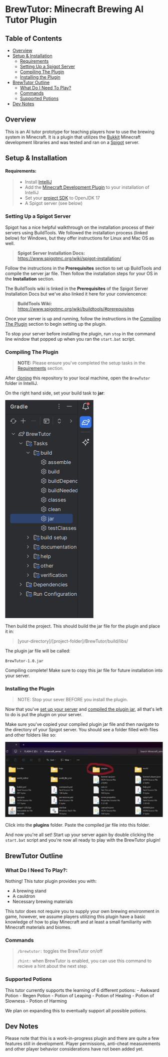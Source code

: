 # BrewTutor: Minecraft Brewing AI Tutor Plugin

## Table of Contents
  - [Overview](#overview)
  - [Setup & Installation](#setup--installation)
    - [Requirements](#requirements)
    - [Setting Up a Spigot Server](#setting-up-a-spigot-server)
    - [Compiling The Plugin](#compiling-the-plugin)
    - [Installing the Plugin](#installing-the-plugin)
  - [BrewTutor Outline](#brewtutor-outline)
    - [What Do I Need To Play?](#what-do-i-need-to-play)
    - [Commands](#commands)
    - [Supported Potions](#supported-potions)
  - [Dev Notes](#dev-notes)

## Overview
This is an AI tutor prototype for teaching players how to use the brewing system in Minecraft. It is a plugin that utilizes the [Bukkit](https://dev.bukkit.org/) Minecraft development libraries and was tested and ran on a [Spigot](https://www.spigotmc.org/) server.


## Setup & Installation

#### Requirements:
> - Install [IntelliJ](https://www.jetbrains.com/idea/)
> - Add the [Minecraft Development Plugin](https://plugins.jetbrains.com/plugin/8327-minecraft-development/versions#tabs) to your installation of IntelliJ
> - Set your [project SDK](https://www.jetbrains.com/help/idea/sdk.html#change-project-sdk) to OpenJDK 17 
> - A Spigot server (see below)


### Setting Up a Spigot Server
Spigot has a nice helpful walkthrough on the installation process of their servers using BuildTools. We followed the installation process (linked below) for Windows, but they offer instructions for Linux and Mac OS as well. 

> **Spigot Server Installation Docs:** https://www.spigotmc.org/wiki/spigot-installation/ 

Follow the instructions in the **Prerequisites** section to set up BuildTools and compile the server jar file. Then follow the installation steps for your OS in the **Installation** section. 

The BuildTools wiki is linked in the **Prerequisites** of the Spigot Server Installation Docs but we've also linked it here for your conviencence:

> **BuildTools Wiki:** https://www.spigotmc.org/wiki/buildtools/#prerequisites 

Once your server is up and running, follow the instructions in the [Compiling The Plugin](#Compiling-The-Plugin) section to begin setting up the plugin. 

To stop your server before installing the plugin, run <code>stop</code> in the command line window that popped up when you ran the <code>start.bat</code> script. 


### Compiling The Plugin

>**NOTE:** Please ensure you've completed the setup tasks in the [Requirements](#Requirements) section.

After [cloning](https://docs.github.com/en/repositories/creating-and-managing-repositories/cloning-a-repository) this repository to your local machine, open the <code>BrewTutor</code> folder in IntelliJ.

On the right hand side, set your build task to **jar**:

![build task is jar](image-1.png)

Then build the project. This should build the jar file for the plugin and place it in:

> [your-directory]/[project-folder]/BrewTutor/build/libs/

The plugin jar file will be called: 

<code>BrewTutor-1.0.jar</code>

Compiling complete! Make sure to copy this jar file for future installation into your server.

### Installing the Plugin

> NOTE: Stop your sever BEFORE you install the plugin.

Now that you've [set up your server](#setting-up-a-spigot-server) and [compiled the plugin jar](#compiling-the-plugin), all that's left to do is put the plugin on your server.

Make sure you've copied your compiled plugin jar file and then navigate to the directory of your Spigot server. You should see a folder filled with files and other folders like so: 

![Alt text](image-4.png)

Click into the **plugins** folder. Paste the compiled jar file into this folder. 

And now you're all set! Start up your server again by double clicking the <code>start.bat</code> script and you're now all ready to play with the BrewTutor plugin!


## BrewTutor Outline

### What Do I Need To Play?:
Nothing! This tutor plugin provides you with:
- A brewing stand
- A cauldron
- Necessary brewing materials

This tutor does not require you to supply your own brewing environment in game, however, we assume players utilizing this plugin have a basic knowledge of how to play Minecraft and at least a small familiarity with Minecraft materials and biomes.

### Commands
> <code>/brewtutor:</code> toggles the BrewTutor on/off 
>
> <code>/hint:</code> when BrewTutor is enabled, you can use this command to recieve a hint about the next step. 

### Supported Potions
This tutor currently supports the learning of 6 different potions:
	- Awkward Potion
	- Regen Potion
	- Potion of Leaping
	- Potion of Healing
	- Potion of Slowness
	- Potion of Harming

We plan on expanding this to eventually support all possible potions.


## Dev Notes
Please note that this is a work-in-progress plugin and there are quite a few features still in development. Player permissions, anti-cheat measurements and other player behavior considerations have not been added yet. 